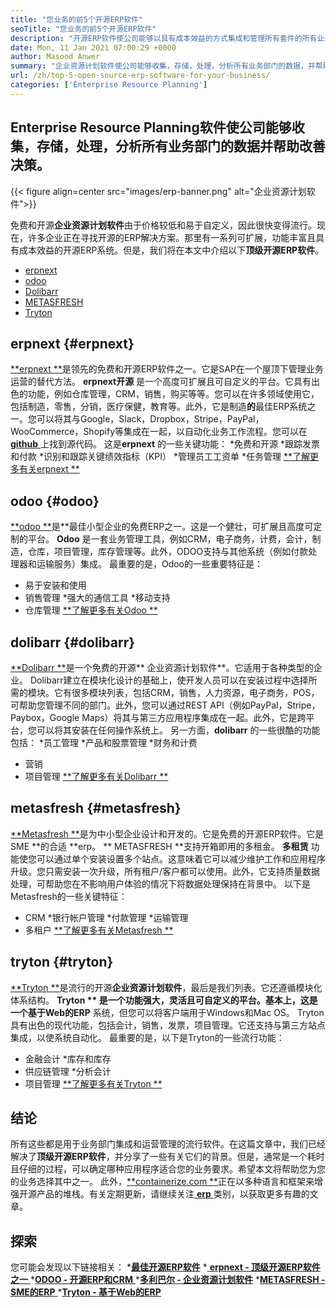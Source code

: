 ```yaml
---
title: "您业务的前5个开源ERP软件" 
seoTitle: "您业务的前5个开源ERP软件" 
description: "开源ERP软件使公司能够以具有成本效益的方式集成和管理所有套件的所有业务部门。" 
date: Mon, 11 Jan 2021 07:00:29 +0000
author: Masood Anwer
summary: "企业资源计划软件使公司能够收集，存储，处理，分析所有业务部门的数据，并帮助改善决策。" 
url: /zh/top-5-open-source-erp-software-for-your-business/
categories: ['Enterprise Resource Planning']
---
```


## Enterprise Resource Planning软件使公司能够收集，存储，处理，分析所有业务部门的数据并帮助改善决策。

{{< figure align=center src="images/erp-banner.png" alt="企业资源计划软件">}}

免费和开源**企业资源计划软件**由于价格较低和易于自定义，因此很快变得流行。现在，许多企业正在寻找开源的ERP解决方案。那里有一系列可扩展，功能丰富且具有成本效益的开源ERP系统。但是，我们将在本文中介绍以下**顶级开源ERP软件**。
  * [erpnext][1]
  * [odoo][2]
  * [Dolibarr][3]
  * [METASFRESH][4]
  * [Tryton][5]

## erpnext   {#erpnext}
[**erpnext **][6]是领先的免费和开源ERP软件之一。它是SAP在一个屋顶下管理业务运营的替代方法。  **erpnext开源** 是一个高度可扩展且可自定义的平台。它具有出色的功能，例如仓库管理，CRM，销售，购买等等。您可以在许多领域使用它，包括制造，零售，分销，医疗保健，教育等。此外，它是制造**的**最佳ERP系统之一。您可以将其与Google，Slack，Dropbox，Stripe，PayPal，WooCommerce，Shopify等集成在一起，以自动化业务工作流程。您可以在[ **github**  ][7]上找到源代码。
这是**erpnext** 的一些关键功能：
  *免费和开源
  *跟踪发票和付款
  *识别和跟踪关键绩效指标（KPI）
  *管理员工工资单
  *任务管理
[**了解更多有关erpnext **][8]

## odoo   {#odoo}
[**odoo **][9]是**最佳小型企业的免费ERP之一。这是一个健壮，可扩展且高度可定制的平台。  **Odoo**  是一套业务管理工具，例如CRM，电子商务，计费，会计，制造，仓库，项目管理，库存管理等。此外，ODOO支持与其他系统（例如付款处理器和运输服务）集成。
最重要的是，Odoo的一些重要特征是：
  * 易于安装和使用
  * 销售管理
  *强大的通信工具
  *移动支持
  * 仓库管理
[**了解更多有关Odoo **][10]

## dolibarr   {#dolibarr}
[**Dolibarr **][11]是一个免费的开源** 企业资源计划软件**。它适用于各种类型的企业。 Dolibarr建立在模块化设计的基础上，使开发人员可以在安装过程中选择所需的模块。它有很多模块列表，包括CRM，销售，人力资源，电子商务，POS，可帮助您管理不同的部门。此外，您可以通过REST API（例如PayPal，Stripe，Paybox，Google Maps）将其与第三方应用程序集成在一起。此外，它是跨平台，您可以将其安装在任何操作系统上。
另一方面，**dolibarr** 的一些很酷的功能包括：
  *员工管理
  *产品和股票管理
  *财务和计费
  * 营销
  * 项目管理
[**了解更多有关Dolibarr **][12]

## metasfresh   {#metasfresh}
[**Metasfresh **][13]是为中小型企业设计和开发的。它是免费的开源ERP软件。它是SME **的合适 **erp。 **  METASFRESH **支持开箱即用的多租金。 **多租赁** 功能使您可以通过单个安装设置多个站点。这意味着它可以减少维护工作和应用程序升级。您只需安装一次升级，所有租户/客户都可以使用。此外，它支持质量数据处理，可帮助您在不影响用户体验的情况下将数据处理保持在背景中。
以下是Metasfresh的一些关键特征：
  * CRM
  *银行帐户管理
  *付款管理
  *运输管理
  * 多租户
[**了解更多有关Metasfresh **][14]

## tryton   {#tryton}
[**Tryton **][15]是流行的开源**企业资源计划软件**，最后是我们列表。它还遵循模块化体系结构。  **Tryton ** 是一个功能强大，灵活且可自定义的平台。基本上，这是一个基于Web的ERP** 系统，但您可以将客户端用于Windows和Mac OS。 Tryton具有出色的现代功能，包括会计，销售，发票，项目管理。它还支持与第三方站点集成，以使系统自动化。
最重要的是，以下是Tryton的一些流行功能：
  * 金融会计
  *库存和库存
  * 供应链管理
  *分析会计
  * 项目管理
[**了解更多有关Tryton **][16]

## 结论
所有这些都是用于业务部门集成和运营管理的流行软件。在这篇文章中，我们已经解决了**顶级开源ERP软件**，并分享了一些有关它们的背景。但是，通常是一个耗时且仔细的过程，可以确定哪种应用程序适合您的业务要求。希望本文将帮助您为您的业务选择其中之一。
此外，[**containerize.com **][17]正在以多种语言和框架来增强开源产品的堆栈。有关定期更新，请继续关注[ **erp**  ][18]类别，以获取更多有趣的文章。

## 探索
您可能会发现以下链接相关：
  *[**最佳开源ERP软件**][19]
  *[ **erpnext  - 顶级开源ERP软件之一** ][20]
  *[**ODOO  - 开源ERP和CRM** ][21]
  *[**多利巴尔 - 企业资源计划软件**][12]
  *[**METASFRESH  -  SME的ERP** ][14]
  *[**Tryton  - 基于Web的ERP** ][16]

  
[1]: #ERPNext
[2]: #Odoo
[3]: #Dolibarr
[4]: #metasfresh
[5]: #Tryton
[6]: https://products.containerize.com/erp/erpnext/
[7]: https://github.com/frappe/erpnext
[8]: https://erpnext.com/
[9]: https://products.containerize.com/erp/odoo/
[10]: https://www.odoo.com
[11]: https://products.containerize.com/erp/dolibarr/
[12]: https://products.containerize.com/erp/dolibarr
[13]: https://products.containerize.com/erp/metasfresh/
[14]: https://products.containerize.com/erp/metasfresh
[15]: https://products.containerize.com/erp/tryton/
[16]: https://products.containerize.com/erp/tryton
[17]: https://containerize.com
[18]: https://blog.containerize.com/category/enterprise-resource-planning/
[19]: https://products.containerize.com/erp
[20]: https://products.containerize.com/erp/erpnext
[21]: https://products.containerize.com/erp/odoo
